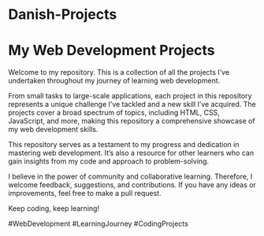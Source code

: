 # Danish-Projects

# My Web Development Projects
Welcome to my repository. This is a collection of all the projects I’ve undertaken throughout my journey of learning web development.

From small tasks to large-scale applications, each project in this repository represents a unique challenge I’ve tackled and a new skill I’ve acquired. The projects cover a broad spectrum of topics, including HTML, CSS, JavaScript, and more, making this repository a comprehensive showcase of my web development skills.

This repository serves as a testament to my progress and dedication in mastering web development. It’s also a resource for other learners who can gain insights from my code and approach to problem-solving.

I believe in the power of community and collaborative learning. Therefore, I welcome feedback, suggestions, and contributions. If you have any ideas or improvements, feel free to make a pull request.

Keep coding, keep learning!

#WebDevelopment #LearningJourney #CodingProjects
